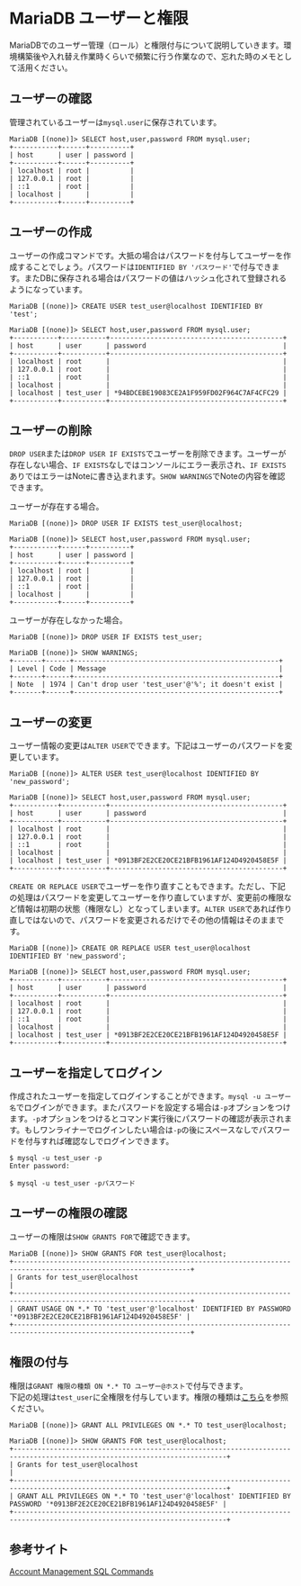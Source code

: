 # MariaDB ユーザーと権限

MariaDBでのユーザー管理（ロール）と権限付与について説明していきます。環境構築後や入れ替え作業時くらいで頻繁に行う作業なので、忘れた時のメモとして活用ください。  

<h2 id="select-user">ユーザーの確認</h2>

管理されているユーザーは`mysql.user`に保存されています。  

```shell.prettyprint
MariaDB [(none)]> SELECT host,user,password FROM mysql.user;
+-----------+------+----------+
| host      | user | password |
+-----------+------+----------+
| localhost | root |          |
| 127.0.0.1 | root |          |
| ::1       | root |          |
| localhost |      |          |
+-----------+------+----------+
```

<h2 id="create-user">ユーザーの作成</h2>

ユーザーの作成コマンドです。大抵の場合はパスワードを付与してユーザーを作成することでしょう。パスワードは`IDENTIFIED BY 'パスワード'`で付与できます。またDBに保存される場合はパスワードの値はハッシュ化されて登録されるようになっています。  

```shell.prettyprint
MariaDB [(none)]> CREATE USER test_user@localhost IDENTIFIED BY 'test';

MariaDB [(none)]> SELECT host,user,password FROM mysql.user;
+-----------+-----------+-------------------------------------------+
| host      | user      | password                                  |
+-----------+-----------+-------------------------------------------+
| localhost | root      |                                           |
| 127.0.0.1 | root      |                                           |
| ::1       | root      |                                           |
| localhost |           |                                           |
| localhost | test_user | *94BDCEBE19083CE2A1F959FD02F964C7AF4CFC29 |
+-----------+-----------+-------------------------------------------+
```

<h2 id="drop-user">ユーザーの削除</h2>

`DROP USER`または`DROP USER IF EXISTS`でユーザーを削除できます。ユーザーが存在しない場合、`IF EXISTS`なしではコンソールにエラー表示され、`IF EXISTS`ありではエラーはNoteに書き込まれます。`SHOW WARNINGS`でNoteの内容を確認できます。  

ユーザーが存在する場合。

```shell.prettyprint
MariaDB [(none)]> DROP USER IF EXISTS test_user@localhost;

MariaDB [(none)]> SELECT host,user,password FROM mysql.user;
+-----------+------+----------+
| host      | user | password |
+-----------+------+----------+
| localhost | root |          |
| 127.0.0.1 | root |          |
| ::1       | root |          |
| localhost |      |          |
+-----------+------+----------+
```

ユーザーが存在しなかった場合。

```shell.prettyprint
MariaDB [(none)]> DROP USER IF EXISTS test_user;

MariaDB [(none)]> SHOW WARNINGS;
+-------+------+---------------------------------------------------+
| Level | Code | Message                                           |
+-------+------+---------------------------------------------------+
| Note  | 1974 | Can't drop user 'test_user'@'%'; it doesn't exist |
+-------+------+---------------------------------------------------+
```

<h2 id="replace-user">ユーザーの変更</h2>

ユーザー情報の変更は`ALTER USER`でできます。下記はユーザーのパスワードを変更しています。  

```shell.prettyprint
MariaDB [(none)]> ALTER USER test_user@localhost IDENTIFIED BY 'new_password';

MariaDB [(none)]> SELECT host,user,password FROM mysql.user;
+-----------+-----------+-------------------------------------------+
| host      | user      | password                                  |
+-----------+-----------+-------------------------------------------+
| localhost | root      |                                           |
| 127.0.0.1 | root      |                                           |
| ::1       | root      |                                           |
| localhost |           |                                           |
| localhost | test_user | *0913BF2E2CE20CE21BFB1961AF124D4920458E5F |
+-----------+-----------+-------------------------------------------+
```

`CREATE OR REPLACE USER`でユーザーを作り直すこともできます。ただし、下記の処理はパスワードを変更してユーザーを作り直していますが、変更前の権限など情報は初期の状態（権限なし）となってしまいます。`ALTER USER`であれば作り直しではないので、パスワードを変更されるだけでその他の情報はそのままです。  

```shell.prettyprint
MariaDB [(none)]> CREATE OR REPLACE USER test_user@localhost IDENTIFIED BY 'new_password';

MariaDB [(none)]> SELECT host,user,password FROM mysql.user;
+-----------+-----------+-------------------------------------------+
| host      | user      | password                                  |
+-----------+-----------+-------------------------------------------+
| localhost | root      |                                           |
| 127.0.0.1 | root      |                                           |
| ::1       | root      |                                           |
| localhost |           |                                           |
| localhost | test_user | *0913BF2E2CE20CE21BFB1961AF124D4920458E5F |
+-----------+-----------+-------------------------------------------+
```

<h2 id="login-user">ユーザーを指定してログイン</h2>

作成されたユーザーを指定してログインすることができます。`mysql -u ユーザー名`でログインができます。またパスワードを設定する場合は`-p`オプションをつけます。`-p`オプションをつけるとコマンド実行後にパスワードの確認が表示されます。もしワンライナーでログインしたい場合は`-p`の後にスペースなしでパスワードを付与すれば確認なしでログインできます。  

```shell.prettyprint
$ mysql -u test_user -p
Enter password:
```
```shell.prettyprint
$ mysql -u test_user -pパスワード
```

<h2 id="grant-user">ユーザーの権限の確認</h2>

ユーザーの権限は`SHOW GRANTS FOR`で確認できます。  

```shell.prettyprint
MariaDB [(none)]> SHOW GRANTS FOR test_user@localhost;
+------------------------------------------------------------------------------------------------------------------+
| Grants for test_user@localhost                                                                                   |
+------------------------------------------------------------------------------------------------------------------+
| GRANT USAGE ON *.* TO 'test_user'@'localhost' IDENTIFIED BY PASSWORD '*0913BF2E2CE20CE21BFB1961AF124D4920458E5F' |
+------------------------------------------------------------------------------------------------------------------+
```

<h2 id="grant-user">権限の付与</h2>

権限は`GRANT 権限の種類 ON *.* TO ユーザー@ホスト`で付与できます。  
下記の処理は`test_user`に全権限を付与しています。権限の種類は[こちら](https://mariadb.com/kb/en/library/grant/#the-all-privileges-privilege)を参照ください。  

```shell.prettyprint
MariaDB [(none)]> GRANT ALL PRIVILEGES ON *.* TO test_user@localhost;

MariaDB [(none)]> SHOW GRANTS FOR test_user@localhost;
+---------------------------------------------------------------------------------------------------------------------------+
| Grants for test_user@localhost                                                                                            |
+---------------------------------------------------------------------------------------------------------------------------+
| GRANT ALL PRIVILEGES ON *.* TO 'test_user'@'localhost' IDENTIFIED BY PASSWORD '*0913BF2E2CE20CE21BFB1961AF124D4920458E5F' |
+---------------------------------------------------------------------------------------------------------------------------+
```

<h2 id="reference-link">参考サイト</h2>

[Account Management SQL Commands](https://mariadb.com/kb/en/library/account-management-sql-commands/)
